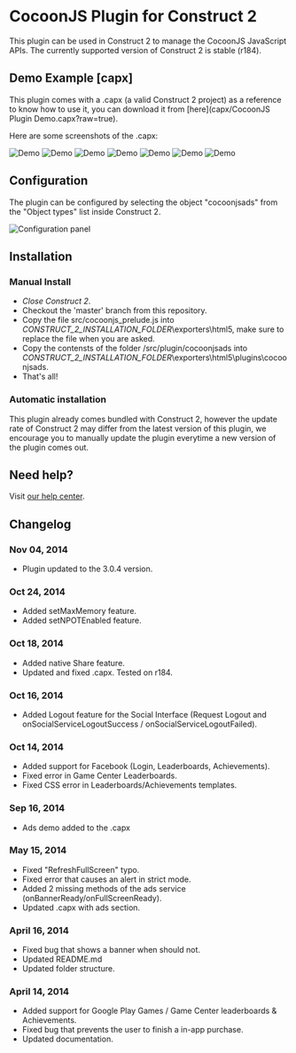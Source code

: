 CocoonJS Plugin for Construct 2
==================
This plugin can be used in Construct 2 to manage the CocoonJS JavaScript APIs. The currently supported version of Construct 2 is stable (r184).

## Demo Example [capx]
This plugin comes with a .capx (a valid Construct 2 project) as a reference to know how to use it, you can download it from [here](capx/CocoonJS Plugin Demo.capx?raw=true).

Here are some screenshots of the .capx:

![Demo](http://support.ludei.com/hc/en-us/article_attachments/200643378/Screen_Shot_2014-04-14_at_12.58.54.png)
![Demo](http://oi61.tinypic.com/2hz32x0.jpg)
![Demo](http://support.ludei.com/hc/en-us/article_attachments/200694983/social_login_leaderboard.png)
![Demo](http://oi59.tinypic.com/28asrih.jpg)
![Demo](http://oi57.tinypic.com/xnsyld.jpg)
![Demo](http://oi60.tinypic.com/169knc2.jpg)
![Demo](http://oi58.tinypic.com/qnr56s.jpg)

## Configuration
The plugin can be configured by selecting the object "cocoonjsads" from the "Object types" list inside Construct 2.

![Configuration panel](http://oi60.tinypic.com/smu6vd.jpg)
## Installation
### Manual Install
* *Close Construct 2*.
* Checkout the 'master' branch from this repository. 
* Copy the file src/cocoonjs_prelude.js into *_CONSTRUCT_2_INSTALLATION_FOLDER_*\exporters\html5\, make sure to replace the file when you are asked.
* Copy the contensts of the folder /src/plugin/cocoonjsads into *_CONSTRUCT_2_INSTALLATION_FOLDER_*\exporters\html5\plugins\cocoonjsads.
* That's all!

### Automatic installation
This plugin already comes bundled with Construct 2, however the update rate of Construct 2 may differ from the latest version of this plugin, we encourage you to manually update the plugin everytime a new version of the plugin comes out.
## Need help?
Visit [our help center](https://support.ludei.com).
## Changelog

### Nov 04, 2014
* Plugin updated to the 3.0.4 version.

### Oct 24, 2014
* Added setMaxMemory feature.
* Added setNPOTEnabled feature.

### Oct 18, 2014
* Added native Share feature. 
* Updated and fixed .capx. Tested on r184.

### Oct 16, 2014
* Added Logout feature for the Social Interface (Request Logout and  onSocialServiceLogoutSuccess / onSocialServiceLogoutFailed). 

### Oct 14, 2014
* Added support for Facebook (Login, Leaderboards, Achievements). 
* Fixed error in Game Center Leaderboards. 
* Fixed CSS error in Leaderboards/Achievements templates. 

### Sep 16, 2014
* Ads demo added to the .capx

### May 15, 2014
* Fixed "RefreshFullScreen" typo.
* Fixed error that causes an alert in strict mode.
* Added 2 missing methods of the ads service (onBannerReady/onFullScreenReady).
* Updated .capx with ads section.

### April 16, 2014
* Fixed bug that shows a banner when should not.
* Updated README.md
* Updated folder structure.

### April 14, 2014
* Added support for Google Play Games / Game Center leaderboards & Achievements.
* Fixed bug that prevents the user to finish a in-app purchase.
* Updated documentation.
